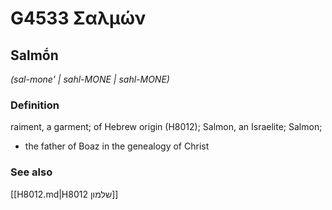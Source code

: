 # G4533 Σαλμών

## Salmṓn

_(sal-mone' | sahl-MONE | sahl-MONE)_

### Definition

raiment, a garment; of Hebrew origin (H8012); Salmon, an Israelite; Salmon; 

- the father of Boaz in the genealogy of Christ

### See also

[[H8012.md|H8012 שלמון]]
